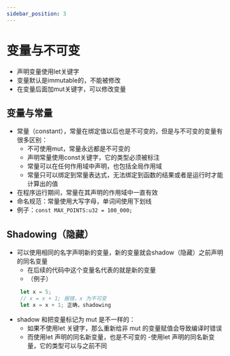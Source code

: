```yaml
---
sidebar_position: 3
---
```


# 变量与不可变

- 声明变量使用let关键字
- 变量默认是immutable的，不能被修改
- 在变量后面加mut关键字，可以修改变量

## 变量与常量

- 常量（constant），常量在绑定值以后也是不可变的，但是与不可变的变量有很多区别：
  - 不可使用mut，常量永远都是不可变的
  - 声明常量使用const关键字，它的类型必须被标注
  - 常量可以在任何作用域中声明，也包括全局作用域
  - 常量只可以绑定到常量表达式，无法绑定到函数的结果或者是运行时才能计算出的值
- 在程序运行期间，常量在其声明的作用域中一直有效
- 命名规范：常量使用大写字母，单词间使用下划线
- 例子：`const MAX_POINTS:u32 = 100_000;`

## Shadowing（隐藏）

- 可以使用相同的名字声明新的变量，新的变量就会shadow（隐藏）之前声明的同名变量
  - 在后续的代码中这个变量名代表的就是新的变量
  - （例子）
  ```rust
   let x = 5;
   // x = x + 1; 报错，x 为不可变
   let x = x + 1; 正确，shadowing
  ```
- shadow 和把变量标记为 mut 是不一样的：
  - 如果不使用let 关键字，那么重新给非 mut 的变量赋值会导致编译时错误
  - 而使用let 声明的同名新变量，也是不可变的
  -使用let 声明的同名新变量，它的类型可以与之前不同